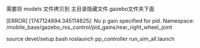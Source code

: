   <!-- 配置过程 -->
 需要将 models 文件拷贝到  主目录隐藏文件.gazebo文件夹下面
 
  <!-- Gazebo 报错不影响正常使用 -->
 [ERROR] [1747124894.345114825]: No p gain specified for pid.  Namespace: /mobile_base/gazebo_ros_control/pid_gains/rear_right_wheel_joint

 <!-- 总运行文件 -->
 source devel/setup.bash
 roslaunch pp_controller run_sim_all.launch





